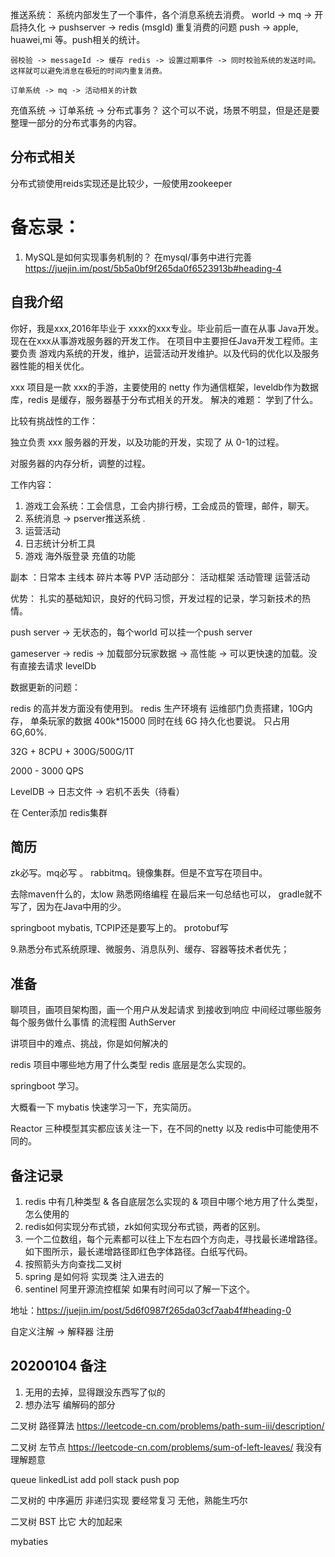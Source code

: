 
推送系统：
    系统内部发生了一个事件，各个消息系统去消费。
    world -> mq -> 开启持久化 -> pushserver -> redis (msgId) 重复消费的问题
    push -> apple, huawei,mi 等。push相关的统计。

    弱校验 -> messageId -> 缓存 redis -> 设置过期事件 -> 同时校验系统的发送时间。这样就可以避免消息在极短的时间内重复消费。

    订单系统 -> mq -> 活动相关的计数

充值系统 -> 订单系统 -> 分布式事务？ 这个可以不说，场景不明显，但是还是要整理一部分的分布式事务的内容。



## 分布式相关

分布式锁使用reids实现还是比较少，一般使用zookeeper

# 备忘录：

1. MySQL是如何实现事务机制的？
    在mysql/事务中进行完善
https://juejin.im/post/5b5a0bf9f265da0f6523913b#heading-4

## 自我介绍

你好，我是xxx,2016年毕业于 xxxx的xxx专业。毕业前后一直在从事 Java开发。现在在xxx从事游戏服务器的开发工作。
在项目中主要担任Java开发工程师。主要负责 游戏内系统的开发，维护，运营活动开发维护。以及代码的优化以及服务器性能的相关优化。

xxx 项目是一款 xxx的手游，主要使用的 netty 作为通信框架，leveldb作为数据库，redis 是缓存，服务器基于分布式相关的开发。
解决的难题： 学到了什么。

比较有挑战性的工作：

独立负责 xxx 服务器的开发，以及功能的开发，实现了 从 0-1的过程。

对服务器的内存分析，调整的过程。

工作内容：

1. 游戏工会系统：工会信息，工会内排行榜，工会成员的管理，邮件，聊天。
2. 系统消息 -> pserver推送系统 .
3. 运营活动
4. 日志统计分析工具
5. 游戏 海外版登录 充值的功能

副本 ：日常本 主线本 碎片本等 PVP
活动部分：
	活动框架
	活动管理
	运营活动

优势： 扎实的基础知识，良好的代码习惯，开发过程的记录，学习新技术的热情。




push server -> 无状态的，每个world 可以挂一个push server

gameserver -> redis -> 加载部分玩家数据 -> 高性能 -> 可以更快速的加载。没有直接去请求 levelDb

数据更新的问题：

redis 的高并发方面没有使用到。
redis 生产环境有 运维部门负责搭建，10G内存，
单条玩家的数据 400k*15000 同时在线 6G
持久化也要说。
只占用 6G,60%.

32G + 8CPU + 300G/500G/1T

2000 - 3000 QPS

LevelDB -> 日志文件 -> 宕机不丢失（待看）

在 Center添加 redis集群

## 简历

zk必写。mq必写 。 rabbitmq。镜像集群。但是不宜写在项目中。

去除maven什么的，太low  熟悉网络编程 在最后来一句总结也可以， gradle就不写了，因为在Java中用的少。

springboot mybatis, TCPIP还是要写上的。
protobuf写


9.熟悉分布式系统原理、微服务、消息队列、缓存、容器等技术者优先；

## 准备

聊项目，画项目架构图，画一个用户从发起请求 到接收到响应 中间经过哪些服务 每个服务做什么事情 的流程图 AuthServer

讲项目中的难点、挑战，你是如何解决的

redis 项目中哪些地方用了什么类型 redis 底层是怎么实现的。


springboot 学习。 

大概看一下 mybatis 快速学习一下，充实简历。

Reactor 三种模型其实都应该关注一下，在不同的netty 以及 redis中可能使用不同的。



## 备注记录

1. redis 中有几种类型 & 各自底层怎么实现的 & 项目中哪个地方用了什么类型，怎么使用的
2. redis如何实现分布式锁，zk如何实现分布式锁，两者的区别。
3. 一个二位数组，每个元素都可以往上下左右四个方向走，寻找最长递增路径。如下图所示，最长递增路径即红色字体路径。白纸写代码。
3. 按照箭头方向查找二叉树
4. spring 是如何将 实现类 注入进去的
5. sentinel 阿里开源流控框架 如果有时间可以了解一下这个。

地址：https://juejin.im/post/5d6f0987f265da03cf7aab4f#heading-0

自定义注解 -> 解释器 注册




## 20200104 备注

1. 无用的去掉，显得跟没东西写了似的
2. 想办法写 编解码的部分

二叉树 路径算法 https://leetcode-cn.com/problems/path-sum-iii/description/ 

二叉树 左节点 https://leetcode-cn.com/problems/sum-of-left-leaves/ 我没有理解题意


queue linkedList add poll
stack push pop

二叉树的 中序遍历 非递归实现 要经常复习 无他，熟能生巧尔

二叉树 BST 比它 大的加起来

mybaties